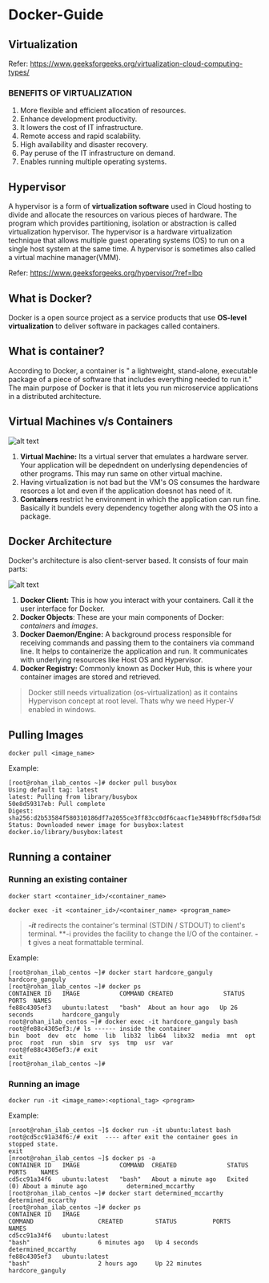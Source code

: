 # Docker-Guide


## Virtualization
Refer: https://www.geeksforgeeks.org/virtualization-cloud-computing-types/

### BENEFITS OF VIRTUALIZATION 
1. More flexible and efficient allocation of resources. 
2. Enhance development productivity. 
3. It lowers the cost of IT infrastructure. 
4. Remote access and rapid scalability. 
5. High availability and disaster recovery. 
6. Pay peruse of the IT infrastructure on demand. 
7. Enables running multiple operating systems.

## Hypervisor
A hypervisor is a form of **virtualization software** used in Cloud hosting to divide and allocate the resources on various pieces of hardware. The program which provides partitioning, isolation or abstraction is called virtualization hypervisor. The hypervisor is a hardware virtualization technique that allows multiple guest operating systems (OS) to run on a single host system at the same time. A hypervisor is sometimes also called a virtual machine manager(VMM). 

Refer: https://www.geeksforgeeks.org/hypervisor/?ref=lbp


## What is Docker?
Docker is a open source project as a service products that use **OS-level virtualization** to deliver software in packages called containers.

## What is container?
According to Docker, a container is " a lightweight, stand-alone, executable package of a piece of software that includes everything needed to run it." The main purpose of Docker is that it lets you run microservice applications in a distributed architecture.

## Virtual Machines v/s Containers
![alt text](https://wiki.aquasec.com/download/attachments/2854029/docker-birthday-3-intro-to-docker-slides-18-638.jpg?version=1&modificationDate=1515522843003&api=v2)

1. **Virtual Machine:** Its a virtual server that emulates a hardware server. Your application will be depedndent on underlysing dependencies of other programs. This may run same on other virtual machine.
2. Having virtualization is not bad but the VM's OS consumes the hardware resorces a lot and even if the application doesnot has need of it.
3. **Containers** restrict he environment in which the application can run fine. Basically it bundels every dependency together along with the OS into a package.

## Docker Architecture
Docker's architecture is also client-server based. It consists of four main parts:

![alt text](https://wiki.aquasec.com/download/attachments/2854029/Docker.JPG?version=1&modificationDate=1515349366681&api=v2)


1. **Docker Client:** This is how you interact with your containers. Call it the user interface for Docker.
2. **Docker Objects**: These are your main components of Docker: *containers* and *images*. 
3. **Docker Daemon/Engine:** A background process responsible for receiving commands and passing them to the containers via command line. It helps to containerize the application and run. It communicates with underlying resources like Host OS and Hypervisor.
4. **Docker Registry:** Commonly known as Docker Hub, this is where your container images are stored and retrieved.

> Docker still needs virtualization (os-virtualization) as it contains Hypervison concept at root level. Thats why we need Hyper-V enabled in windows.

## Pulling Images
`docker pull <image_name>`

Example:

```
[root@rohan_ilab_centos ~]# docker pull busybox
Using default tag: latest
latest: Pulling from library/busybox
50e8d59317eb: Pull complete 
Digest: sha256:d2b53584f580310186df7a2055ce3ff83cc0df6caacf1e3489bff8cf5d0af5d8
Status: Downloaded newer image for busybox:latest
docker.io/library/busybox:latest
```

## Running a container
### Running an existing container
`docker start <container_id>/<container_name>`

`docker exec -it <container_id>/<container_name> <program_name>`

> ***-it*** redirects the container's terminal (STDIN / STDOUT) to client's terminal. **-i provides the facility to change the I/O of the container. **-t** gives a neat formattable terminal.

Example:
```
[root@rohan_ilab_centos ~]# docker start hardcore_ganguly
hardcore_ganguly
[root@rohan_ilab_centos ~]# docker ps
CONTAINER ID   IMAGE           COMMAND CREATED              STATUS       PORTS  NAMES
fe88c4305ef3   ubuntu:latest   "bash"  About an hour ago   Up 26 seconds        hardcore_ganguly
root@rohan_ilab_centos ~]# docker exec -it hardcore_ganguly bash
root@fe88c4305ef3:/# ls ------ inside the container
bin  boot  dev  etc  home  lib  lib32  lib64  libx32  media  mnt  opt  proc  root  run  sbin  srv  sys  tmp  usr  var
root@fe88c4305ef3:/# exit
exit
[root@rohan_ilab_centos ~]#
```

### Running an image
`docker run -it <image_name>:<optional_tag> <program>` 

Example:
```
[nroot@rohan_ilab_centos ~]$ docker run -it ubuntu:latest bash
root@cd5cc91a34f6:/# exit  ---- after exit the container goes in stopped state.
exit
[nroot@rohan_ilab_centos ~]$ docker ps -a
CONTAINER ID   IMAGE           COMMAND  CREATED              STATUS                         PORTS    NAMES
cd5cc91a34f6   ubuntu:latest   "bash"   About a minute ago   Exited (0) About a minute ago           determined_mccarthy
[root@rohan_ilab_centos ~]# docker start determined_mccarthy
determined_mccarthy
[root@rohan_ilab_centos ~]# docker ps
CONTAINER ID   IMAGE                                               COMMAND                  CREATED         STATUS          PORTS                                                           NAMES
cd5cc91a34f6   ubuntu:latest                                       "bash"                   6 minutes ago   Up 4 seconds                                                                    determined_mccarthy
fe88c4305ef3   ubuntu:latest                                       "bash"                   2 hours ago     Up 22 minutes                                                                   hardcore_ganguly
```